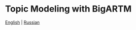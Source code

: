 Topic Modeling with BigARTM
===========================

[English](http://nbviewer.ipython.org/github/bigartm/bigartm-book/blob/master/Topic_Modeling_with_BigARTM.ipynb) | [Russian](http://nbviewer.ipython.org/github/bigartm/bigartm-book/blob/master/Topic_Modeling_with_BigARTM_RU.ipynb)
